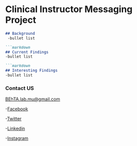 # Clinical Instructor Messaging Project

```markdown
## Background
 -bullet list

```markdown
## Current Findings
-bullet list

```markdown
## Interesting Findings
-bullet list
```



### Contact US
BEhTA.lab.mu@gmail.com

-[Facebook]()

-[Twitter](https://twitter.com/BEhTA_Lab)

-[Linkedin]()

-[Instagram]()
